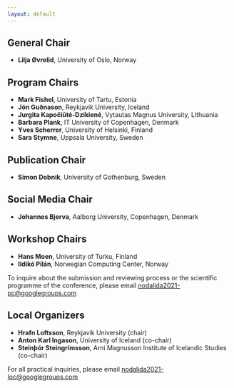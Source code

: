 ```yaml
---
layout: default
---
```


## General Chair

* **Lilja Øvrelid**, University of Oslo, Norway

## Program Chairs

[//]: # (**Barbara Plank**, IT University of Copenhagen, Denmark)
* **Mark Fishel**, University of Tartu, Estonia
* **Jón Guðnason**, Reykjavik University, Iceland
* **Jurgita Kapočiūtė-Dzikienė**, Vytautas Magnus University, Lithuania
* **Barbara Plank**, IT University of Copenhagen, Denmark
* **Yves Scherrer**, University of Helsinki, Finland
* **Sara Stymne**, Uppsala University, Sweden

## Publication Chair

* **Simon Dobnik**, University of Gothenburg, Sweden

## Social Media Chair

* **Johannes Bjerva**, Aalborg University, Copenhagen, Denmark

## Workshop Chairs

* **Hans Moen**, University of Turku, Finland
* **Ildikó Pilán**, Norwegian Computing Center, Norway

To inquire about the submission and reviewing process or the
scientific programme of the conference, please email <nodalida2021-pc@googlegroups.com>

## Local Organizers

* **Hrafn Loftsson**, Reykjavik University (chair)
* **Anton Karl Ingason**, University of Iceland (co-chair)
* **Steinþór Steingrímsson**, Arni Magnusson Institute of Icelandic Studies (co-chair)

For all practical inquiries, please email <nodalida2021-loc@googlegroups.com>
